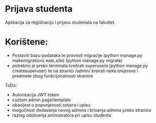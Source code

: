 # Prijava studenta

Aplikacija za registraciju i prijavu studenata na fakultet.


# Korištene:

* Postaviti bazu podataka te provesti migracije (python manage.py makemigrations web_site) (python manage.py migrate)
* potrebno je preko terminala kreitrati superusera (python manage.py createsuperuser) te na stranici <ip>/admin/ kreirati neke smjerove i predmete zbog funkcijonalnosti stranice


ToDo:

* Autorizacija JWT token
* custom admin page/template
* obavijest o popunjenosti smjera i upisu
* mogučnost dodavanja novog admina i brisanja admina preko stranice
* razlog odobrenja aministratora pri upisu studenta 



